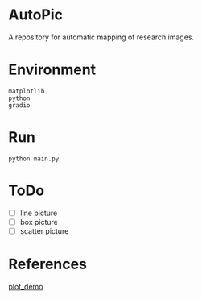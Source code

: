 # AutoPic
A repository for automatic mapping of research images.

# Environment
```
matplotlib
python
gradio
```

# Run
```
python main.py
```

# ToDo
- [ ] line picture 
- [ ] box picture
- [ ] scatter picture

# References
[plot_demo](https://github.com/QinHsiu/plot_demo)

